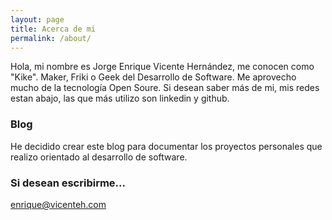 ```yaml
---
layout: page
title: Acerca de mi
permalink: /about/
---
```


Hola, mi nombre es Jorge Enrique Vicente Hernández, me conocen como "Kike". 
Maker, Friki o Geek del Desarrollo de Software. 
Me aprovecho mucho de la tecnología Open Soure.
Si desean saber más de mi, mis redes estan abajo, las que más utilizo son linkedin y github.

### Blog

He decidido crear este blog para documentar los proyectos personales que realizo orientado al desarrollo de software.

### Si desean escribirme...

[enrique@vicenteh.com](mailto:enrique@vicenteh.com)